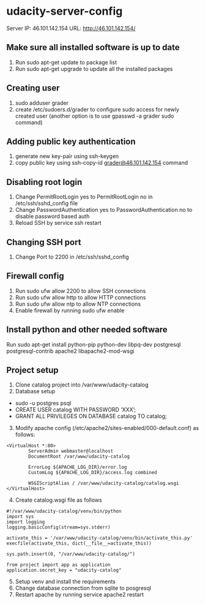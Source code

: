 # udacity-server-config

Server IP: 46.101.142.154 
URL: http://46.101.142.154/

## Make sure all installed software is up to date
1. Run sudo apt-get update to package list
2. Run sudo apt-get upgrade to update all the installed packages 

## Creating user
1. sudo adduser grader
2. create /etc/sudoers.d/grader to configure sudo access for newly created user (another option is to use gpasswd -a grader sudo command)

## Adding public key authentication 
1. generate new key-pair using ssh-keygen
2. copy public key using ssh-copy-id grader@46.101.142.154 command

## Disabling root login
1. Change PermitRootLogin yes to PermitRootLogin no in /etc/ssh/sshd_config file
2. Change PasswordAuthentication yes to PasswordAuthentication no to disable password based auth
3. Reload SSH by service ssh restart

## Changing SSH port
1. Change Port to 2200 in /etc/ssh/sshd_config

## Firewall config
1. Run sudo ufw allow 2200 to allow SSH connections
2. Run sudo ufw allow http to allow HTTP connections
3. Run sudo ufw allow ntp to allow NTP connections
4. Enable firewall by running sudo ufw enable

## Install python and other needed software
Run sudo apt-get install python-pip python-dev libpq-dev postgresql postgresql-contrib apache2 libapache2-mod-wsgi

## Project setup 
1. Clone catalog project into /var/www/udacity-catalog
2. Database setup
- sudo -u postgres psql
- CREATE USER catalog WITH PASSWORD ‘XXX’; 
- GRANT ALL PRIVILEGES ON DATABASE catalog TO catalog;
3. Modify apache config (/etc/apache2/sites-enabled/000-default.conf) as follows:
```
<VirtualHost *:80>
        ServerAdmin webmaster@localhost
        DocumentRoot /var/www/udacity-catalog

        ErrorLog ${APACHE_LOG_DIR}/error.log
        CustomLog ${APACHE_LOG_DIR}/access.log combined

        WSGIScriptAlias / /var/www/udacity-catalog/catalog.wsgi
</VirtualHost>
```

4. Create catalog.wsgi file as follows
```
#!/var/www/udacity-catalog/venv/bin/python
import sys
import logging
logging.basicConfig(stream=sys.stderr)

activate_this = '/var/www/udacity-catalog/venv/bin/activate_this.py'
execfile(activate_this, dict(__file__=activate_this))

sys.path.insert(0, "/var/www/udacity-catalog/")

from project import app as application
application.secret_key = "udacity-catalog"
```


5. Setup venv and install the requirements  
6. Change database connection from sqlite to posgresql
7. Restart apache by running service apache2 restart
